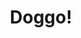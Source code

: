 ---
layout: none
permalink: /doggo/
title: Doggo!
description: Photos of Doggo!!
nav: true
nav_order: 5
---